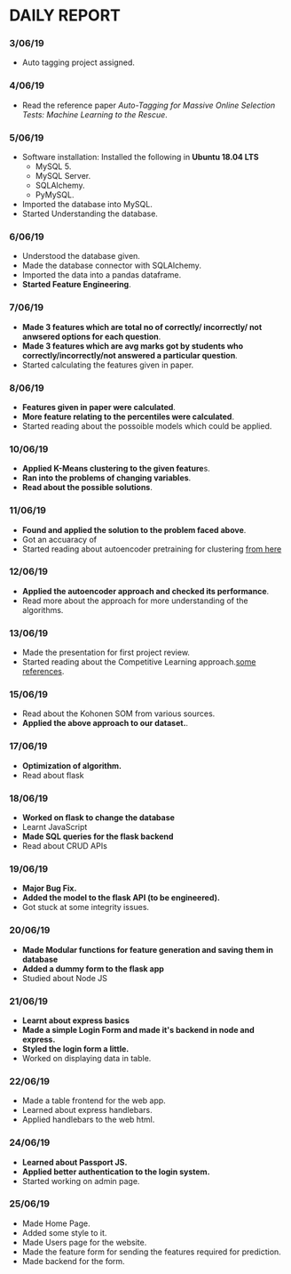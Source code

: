 # DAILY REPORT

### 3/06/19
  - Auto tagging project assigned.
### 4/06/19
  - Read the reference paper _Auto-Tagging for Massive Online Selection Tests: Machine Learning to the Rescue_.
### 5/06/19
  - Software installation: Installed the following in **Ubuntu 18.04 LTS**
    - MySQL 5.
    - MySQL Server.
    - SQLAlchemy.
    - PyMySQL.
  - Imported the database into MySQL.
  - Started Understanding the database.
### 6/06/19
  - Understood the database given.
  - Made the database connector with SQLAlchemy.
  - Imported the data into a pandas dataframe.
  - **Started Feature Engineering**.
### 7/06/19
  - **Made 3 features which are total no of correctly/ incorrectly/ not anwsered options for each question**.
  - **Made 3 features which are avg marks got by students who correctly/incorrectly/not answered a particular question**.
  - Started calculating the features given in paper.
### 8/06/19
  - **Features given in paper were calculated**.
  - **More feature relating to the percentiles were calculated**.
  - Started reading about the possoible models which could be applied.
### 10/06/19
  - **Applied K-Means clustering to the given feature**s.
  - **Ran into the problems of changing variables**.
  - **Read about the possible solutions**.
### 11/06/19
  - **Found and applied the solution to the problem faced above**.
  - Got an accuaracy of 
  - Started reading about autoencoder pretraining for clustering [from here](https://www.dlology.com/blog/how-to-do-unsupervised-clustering-with-keras/)
### 12/06/19
  - **Applied the autoencoder approach and checked its performance**.
  - Read more about the approach for more understanding of the algorithms.
### 13/06/19
  - Made the presentation for first project review.
  - Started reading about the Competitive Learning approach.[some references](http://labs.seas.wustl.edu/bme/raman/Lectures/Lecture10_CompetitiveLearning.pdf).
### 15/06/19
  - Read about the Kohonen SOM from various sources.
  - **Applied the above approach to our dataset.**.
### 17/06/19
  - **Optimization of algorithm.**
  - Read about flask
### 18/06/19
  - **Worked on flask to change the database**
  - Learnt JavaScript
  - **Made SQL queries for the flask backend**
  - Read about CRUD APIs
### 19/06/19
  - **Major Bug Fix.**
  - **Added the model to the flask API (to be engineered).**
  - Got stuck at some integrity issues.
### 20/06/19
  - **Made Modular functions for feature generation and saving them in database**
  - **Added a dummy form to the flask app**
  - Studied about Node JS
### 21/06/19
  - **Learnt about express basics**
  - **Made a simple Login Form and made it's backend in node and express.**
  - **Styled the login form a little.**
  - Worked on displaying data in table.
### 22/06/19
  - Made a table frontend for the web app.
  - Learned about express handlebars.
  - Applied handlebars to the web html.
### 24/06/19 
  - **Learned about Passport JS.**
  - **Applied better authentication to the login system.**
  - Started working on admin page.
### 25/06/19
  - Made Home Page.
  - Added some style to it.
  - Made Users page for the website.
  - Made the feature form for sending the features required for prediction.
  - Made backend for the form.

